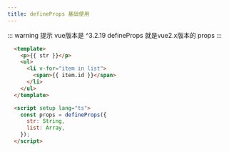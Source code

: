 ```yaml
---
title: defineProps 基础使用
---
```


::: warning 提示
  vue版本是 ^3.2.19
  defineProps 就是vue2.x版本的 props
:::

``` html {11-14}
  <template>
    <p>{{ str }}</p>
    <ul>
      <li v-for="item in list">
        <span>{{ item.id }}</span>
      </li>
    </ul>
  </template>

  <script setup lang="ts">
    const props = defineProps({
      str: String,
      list: Array,
    });
  </script>
```